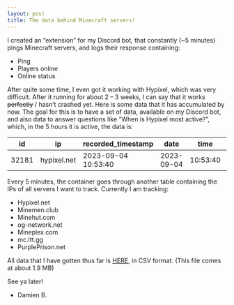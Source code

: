 ```yaml
---
layout: post
title: The data behind Minecraft servers!
---
```


<p>I created an &#8220;extension&#8221; for my Discord bot, that constantly (~5 minutes) pings Minecraft servers, and logs their response containing:</p>



<ul>
<li>Ping</li>



<li>Players online</li>



<li>Online status</li>
</ul>

<!--more-->

<p>After quite some time, I even got it working with Hypixel, which was very difficult.  After it running for about 2 &#8211; 3 weeks, I can say that it works <s>perfectly</s> / hasn&#8217;t crashed yet.  Here is some data that it has accumulated by now.  The goal for this is to have a set of data, available on my Discord bot, and also data to answer questions like &#8220;When is Hypixel most active?&#8221;, which, in the 5 hours it is active, the data is:</p>



<table><thead><tr><th>id</th><th>ip</th><th>recorded_timestamp</th><th>date</th><th>time</th><th>ping</th><th>players_online</th><th>online</th></tr></thead><tbody><tr><td>32181</td><td>hypixel.net</td><td>2023-09-04 10:53:40</td><td>2023-09-04</td><td>10:53:40</td><td>139</td><td>90924</td><td>1</td></tr></tbody></table>



<p>Every 5 minutes, the container goes through another table containing the IPs of all servers I want to track.  Currently I am tracking:</p>



<ul>
<li>Hypixel.net</li>



<li>Minemen.club</li>



<li>Minehut.com</li>



<li>og-network.net</li>



<li>Mineplex.com</li>



<li>mc.ltt.gg</li>



<li>PurplePrison.net</li>
</ul>



<p>All data that I have gotten thus far is <a href="/assets/posts/minecraft_server_data_september_7.csv">HERE</a>, in CSV format.  (This file comes at about 1.9 MB)</p>



<p>See ya later!</p>



<ul>
<li>Damien B.</li>
</ul>